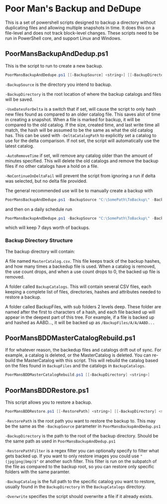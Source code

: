 # Poor Man's Backup and DeDupe

This is a set of powershell scripts designed to backup a directory without duplicating files and allowing multiple snapshots in time. It does this on a file-level and does not track block-level changes. These scripts need to be run in PowerShell core, and support Linux and Windows.

## PoorMansBackupAndDedup.ps1

This is the script to run to create a new backup. 

```powershell
PoorMansBackupAndDedupe.ps1 [[-BackupSource] <string>] [[-BackupDirectory] <string>] [[-DeltaCatalogPath] <string>] [[-AutoRemoveTime] <int>] [-UseDatesForDelta] [-NoContinueOnDeltaFail]
```

`-BackupSource` is the directory you intend to backup. 

`-BackupDirectory` is the root location of where the backup catalogs and files will be saved. 

`-UseDatesForDelta` is a switch that if set, will cause the script to only hash new files found as compared to an older catalog file. This saves alot of time in creating a snapshot. When a file is marked for backup, it will be compared to the old catalog. If the size, created time, and last write time all match, the hash will be assumed to be the same as what the old catalog has. This can be used with `-DeltaCatalogPath` to explicitly set a catalog to use for the delta comparison. If not set, the script will automatically use the latest catalog.

`-AutoRemoveTime` if set, will remove any catalog older than the amount of minutes specified. This will delete the old catalogs and remove the backup files if no other catalogs have a hold on a file.

`-NoContinueOnDeltaFail` will prevent the script from ignoring a run if delta was selected, but no delta file provided.

The general recommended use will be to manually create a backup with 

```powershell
PoorMansBackupAndDedupe.ps1 -BackupSource "C:\SomePath\ToBackup\" -BackupDirectory "D:\SomePath\ToSaveBackups\" 
```

and then on a daily schedule run

```powershell
PoorMansBackupAndDedupe.ps1 -BackupSource "C:\SomePath\ToBackup\" -BackupDirectory "D:\SomePath\ToSaveBackups\" -UseDatesForDelta -AutoRemoveTime 10080
```

which will keep 7 days worth of backups.

### Backup Directory Structure

The backup directory will contain:

A file named `MasterCatalog.csv`. This file keeps track of the backup hashes, and how many times a backedup file is used. When a catalog is removed, the use count drops, and when a use count drops to 0, the backed up file is removed.

A folder called `BackupCatalogs`. This will contain several CSV files, each keeping a complete list of files, directories, hashes and attributes needed to restore a backup.

A folder called BackupFiles, with sub folders 2 levels deep. These folder are named after the first to characters of a hash, and each file backed up will appear in the deepest part of this tree. For example, if a file is backed up and hashed as AABD..., it will be backed up as `/BackupFiles/A/A/AABD...`

## PoorMansBDDMasterCatalogRebuild.ps1

If for whatever reason, the backedup files and catalogs drift out of sync. For example, a catalog is deleted, or the MasterCatalog is deleted. You can re-build the MasterCatalog with this script. This will rebuild the catalog based on the files found in `BackupFiles` and the catalogs in `BackupCatalogs`.

```powershell
PoorMansBDDMasterCatalogRebuild.ps1 [[-BackupDirectory] <string>]
```

## PoorMansBDDRestore.ps1

This script allows you to restore a backup.

```powershell
PoorMansBDDRestore.ps1 [[-RestorePath] <string>] [[-BackupDirectory] <string>] [[-RestorePathFilter] <string>] [[-BackupCatalog] <string>] [-Overwrite]
```

`-RestorePath` is the root path you want to restore the backup to. This may be the same as the `-BackupSource` parameter in `PoorMansBackupAndDedup.ps1`

`-BackupDirectory` is the path to the root of the backup directory. Should be the same path as used in `PoorMansBackupAndDedup.ps1`

`-RestorePathFilter` is a regex filter you can optionally specify to filter what gets backed up. If you want to only restore images you could use `"(jpg|png|bmp)$"` or another such filter. This filter is run on the subpatch of the file as compared to the backup root, so you can restore only specific folders with the same paramter.

`-BackupCatalog` is the full path to the specific catalog you want to restore, usually found in the `BackupDirectory` in the `BackupCatalogs` directory.

`-Overwrite` specifies the script should overwrite a file if it already exists.
